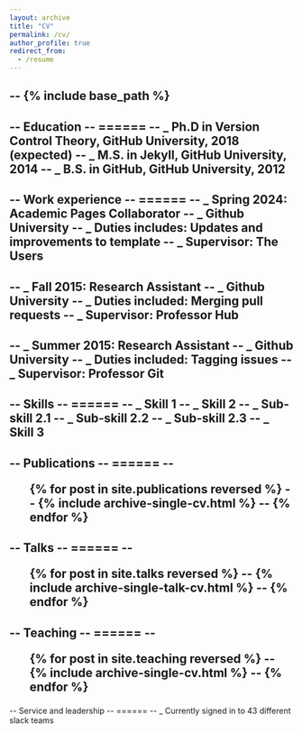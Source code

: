 ```yaml
---
layout: archive
title: "CV"
permalink: /cv/
author_profile: true
redirect_from:
  - /resume
---
```


## -- {% include base_path %}

-- Education
-- ======
-- _ Ph.D in Version Control Theory, GitHub University, 2018 (expected)
-- _ M.S. in Jekyll, GitHub University, 2014
-- _ B.S. in GitHub, GitHub University, 2012
--
-- Work experience
-- ======
-- _ Spring 2024: Academic Pages Collaborator
-- _ Github University
-- _ Duties includes: Updates and improvements to template
-- _ Supervisor: The Users
--
-- _ Fall 2015: Research Assistant
-- _ Github University
-- _ Duties included: Merging pull requests
-- _ Supervisor: Professor Hub
--
-- _ Summer 2015: Research Assistant
-- _ Github University
-- _ Duties included: Tagging issues
-- _ Supervisor: Professor Git
--  
-- Skills
-- ======
-- _ Skill 1
-- _ Skill 2
-- _ Sub-skill 2.1
-- _ Sub-skill 2.2
-- _ Sub-skill 2.3
-- _ Skill 3
--
-- Publications
-- ======
-- <ul>{% for post in site.publications reversed %}
-- {% include archive-single-cv.html %}
-- {% endfor %}</ul>
--  
-- Talks
-- ======
-- <ul>{% for post in site.talks reversed %}
-- {% include archive-single-talk-cv.html  %}
-- {% endfor %}</ul>
--  
-- Teaching
-- ======
-- <ul>{% for post in site.teaching reversed %}
-- {% include archive-single-cv.html %}
-- {% endfor %}</ul>
--  
-- Service and leadership
-- ======
-- _ Currently signed in to 43 different slack teams
